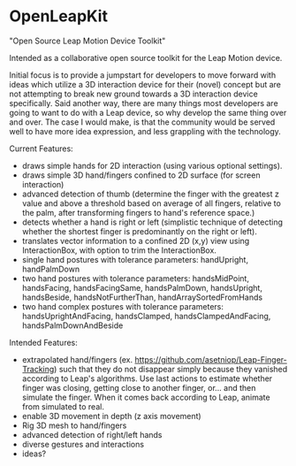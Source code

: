 OpenLeapKit
===========

"Open Source Leap Motion Device Toolkit"

Intended as a collaborative open source toolkit for the Leap Motion device. 

Initial focus is to provide a jumpstart for developers to move forward with ideas which utilize a 3D interaction device for their (novel) concept but are not attempting to break new ground towards a 3D interaction device specifically. Said another way, there are many things most developers are going to want to do with a Leap device, so why develop the same thing over and over. The case I would make, is that the community would be served well to have more idea expression, and less grappling with the technology.

Current Features:
- draws simple hands for 2D interaction (using various optional settings).
- draws simple 3D hand/fingers confined to 2D surface (for screen interaction)
- advanced detection of thumb (determine the finger with the greatest z value and above a threshold based on average of all fingers, relative to the palm, after transforming fingers to hand's reference space.)
- detects whether a hand is right or left (simplistic technique of detecting whether the shortest finger is predominantly on the right or left).
- translates vector information to a confined 2D (x,y) view using InteractionBox, with option to trim the InteractionBox.
- single hand postures with tolerance parameters: handUpright, handPalmDown
- two hand postures with tolerance parameters: handsMidPoint, handsFacing, handsFacingSame, handsPalmDown, handsUpright, handsBeside, handsNotFurtherThan, handArraySortedFromHands
- two hand complex postures with tolerance parameters: handsUprightAndFacing, handsClamped, handsClampedAndFacing, handsPalmDownAndBeside

Intended Features:
- extrapolated hand/fingers (ex. https://github.com/asetniop/Leap-Finger-Tracking) such that they do not disappear simply because they vanished according to Leap's algorithms. Use last actions to estimate whether finger was closing, getting close to another finger, or... and then simulate the finger. When it comes back according to Leap, animate from simulated to real.
- enable 3D movement in depth (z axis movement)
- Rig 3D mesh to hand/fingers
- advanced detection of right/left hands
- diverse gestures and interactions
- ideas?
